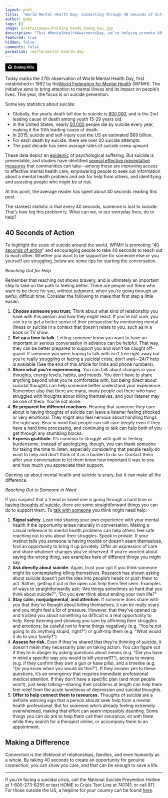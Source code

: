 ```yaml
---
layout: post
title:  "World Mental Health Day: Connecting through 40 Seconds of Action"
author: gaby
tags: []
image: assets/images/holding_hands_duong_huu.jpg
description: "This #MentalHealthAwarenessDay, we’re helping promote 40 seconds of action--the time it would take you to send that first text, dial a number, or say you care and are there to listen."
featured: true
hidden: false
comments: false
permalink: /world-mental-health-day
---
```

<a style="background-color:black;color:white;text-decoration:none;padding:4px 6px;font-family:-apple-system, BlinkMacSystemFont, &quot;San Francisco&quot;, &quot;Helvetica Neue&quot;, Helvetica, Ubuntu, Roboto, Noto, &quot;Segoe UI&quot;, Arial, sans-serif;font-size:12px;font-weight:bold;line-height:1.2;display:inline-block;border-radius:3px" href="https://unsplash.com/@huuduong?utm_medium=referral&amp;utm_campaign=photographer-credit&amp;utm_content=creditBadge" target="_blank" rel="noopener noreferrer" title="Download free do whatever you want high-resolution photos from Dương Hữu"><span style="display:inline-block;padding:2px 3px"><svg xmlns="http://www.w3.org/2000/svg" style="height:12px;width:auto;position:relative;vertical-align:middle;top:-2px;fill:white" viewBox="0 0 32 32"><title>unsplash-logo</title><path d="M10 9V0h12v9H10zm12 5h10v18H0V14h10v9h12v-9z"></path></svg></span><span style="display:inline-block;padding:2px 3px">Dương Hữu</span></a>

Today marks the 27th observation of World Mental Health Day, first established in 1992 by the[World Federation for Mental Health](https://wfmh.global/) (WFMH). The initiative aims to bring attention to mental illness and its impact on people’s lives. This year, the focus is on suicide prevention. 

Some key statistics about suicide: 

* Globally, the yearly death toll due to suicide is [800,000](https://news.un.org/en/story/2019/09/1045892), and is the 2nd leading cause of death among youth 15-29 years old.
* In the United States, nearly [50,000](https://afsp.org/about-suicide/suicide-statistics/) people die by suicide every year, making it the 10th leading cause of death. 
* In 2015, suicide and self-injury cost the US an estimated $69 billion.
* For each death by suicide, there are over 20 suicide attempts.
* The past decade has seen average rates of suicide creep upward.

These data depict an [epidemic](https://reliasacademy.com/rls/store/suicide-epidemic-and-how-to-prevent-suicide) of psychological suffering. But suicide is preventable, and studies have identified [several effective preventative measures](https://reliasacademy.com/rls/store/suicide-epidemic-and-how-to-prevent-suicide) that communities can take—among these are improving access to effective mental health care, empowering people to seek out information about a mental health problem and ask for help from others, and identifying and assisting people who might be at risk. 

At this point, the average reader has spent about 40 seconds reading this post.

The starkest statistic is that every 40 seconds, someone is lost to suicide. That’s how big this problem is. What can we, in our everyday lives, do to help?

## 40 Seconds of Action

To highlight the scale of suicide around the world, WFMH is promoting “[40 seconds of action](https://www.who.int/docs/default-source/mental-health/suicide/flyer-40seconds-web.pdf?sfvrsn=5ba643c_2)” and encouraging people to take 40 seconds to reach out to each other. Whether you want to be supportive for someone else or you yourself are struggling, below are some tips for starting the conversation.

*Reaching Out for Help*

Remember that reaching out shows bravery, and is ultimately an important step to take on the path to feeling better. There are people out there who want to be there for you, without judgment, when you’re going through an awful, difficult time. Consider the following to make that first step a little easier:

1. **Choose someone you trust.** Think about what kind of relationship you have with this person and how they might react. If you’re not sure, you can try to get a better sense of their perspective by mentioning mental illness or suicide in a context that doesn’t relate to you, such as in a book or TV show.
2. **Set up a time to talk.** Letting someone know you want to have an important or serious conversation in advance can be helpful. That way, they can be better prepared to support you and won’t be caught off-guard. If someone you were hoping to talk with isn’t free right away but you’re really struggling or facing a suicidal crisis, don’t wait—24/7 help is available (See the end of this article for links and phone numbers).
3. **Share what you’re experiencing.** You can talk about changes in your thoughts, energy levels, habits, and moods. You don’t have to share anything beyond what you’re comfortable with, but being direct about suicidal thoughts can help someone better understand your experience. Remember also that there are many, many people out there who have struggled with thoughts about killing themselves, and your listener may be one of them. You’re not alone.
4. **Be prepared for different reactions.** Hearing that someone they care about is having thoughts of suicide can leave a listener feeling shocked or very emotional. They might also feel nervous about handling things the right way. Bear in mind that people can still care deeply even if they have a hard time processing, and continuing to talk can help both of you get through any stumbling blocks.
5. **Express gratitude.** It’s common to struggle with guilt or feeling burdensome. Instead of apologizing, though, you can thank someone for taking the time to listen, especially considering that people really do want to help and don’t think of it as a burden to do so. Contact them after your conversation to let them know how important it was to you and how much you appreciate their support.

Opening up about mental health and suicide is scary, but it can make all the difference. 

*Reaching Out to Someone in Need*

If you suspect that a friend or loved one is going through a hard time or [having thoughts of suicide](https://afsp.org/if-someone-tells-you-theyre-thinking-about-suicide-a-realconvo-guide-from-afsp/), there are some straightforward things you can do to support them. To [talk with someone](https://metanoia.org/suicide/sphone.htm) you think might need help:

1. **Signal safety.** Lean into sharing your own experience with your mental health if the opportunity arises naturally in conversation. Making a casual reference to mental health problems can help others feel safe reaching out to you about their struggles.
Speak in private. If your instinct tells you someone is having trouble or doesn’t seem themselves, find an opportunity to bring it up privately. Offer an expression of care and share whatever changes you’ve observed. If you’re worried about saying the wrong thing, see examples here of different things you might say. 
2. **Ask directly about suicide.** Again, trust your gut if you think someone might be contemplating killing themselves. Research has shown asking about suicide doesn’t put the idea into people’s heads or push them to act. Rather, getting it out in the open can help them feel seen. Examples of ways to straightforwardly ask: “Are things sometimes so hard that you think about suicide?”; “Do you ever think about ending your own life?”
3. **Stay calm, nonjudgmental, and attentive.** If someone does share with you that they’ve thought about killing themselves, it can be really scary and you might feel a lot of pressure. However, that they’ve opened up and trusted you about something so difficult is a real opportunity to help. Keep listening and showing you care by affirming their struggles and emotions; be careful not to frame things negatively (e.g. “You’re not going to do anything stupid, right?”) or guilt-trip them (e.g. “What would it do to your family?”)
4. **Assess for risk.** Even if they’ve shared that they’re thinking of suicide, it doesn’t mean they necessarily plan on taking action. You can figure out if they’re in danger by asking questions about means (e.g. “Did you have in mind a specific way you would to kill yourself?”), access to means (e.g. if they confirm they own a gun or have pills), and a timeline (e.g. “Do you know when you would do this?”). If they answer yes to these questions, it’s an emergency that requires immediate professional medical attention. If they don’t have a specific plan (and most people won’t), just keep talking—sharing their problems at length can help them feel relief from the acute loneliness of depression and suicidal thoughts.
5. **Offer to help connect them to resources.** Thoughts of suicide are a definite warning sign that a person should seek help from a mental health professional. But for someone who’s already feeling extremely overwhelmed, making that effort can seem impossibly daunting. Some things you can do are to help them call their insurance, sit with them while they search for a therapist online, or accompany them to an appointment.

## Making a Difference

Connection is the lifeblood of relationships, families, and even humanity as a whole. By taking 40 seconds to create an opportunity for genuine connection, you can show you care, and that can be enough to save a life. 

------------------

If you’re facing a suicidal crisis, call the National Suicide Prevention Hotline at 1-800-273-8255 or text HOME to Crisis Text Line at 741741; or call 911. For those outside the US, a helpline for your country can be found [here](https://www.befrienders.org/).
